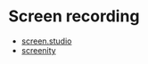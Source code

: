 # Screen recording

- [screen.studio](https://www.screen.studio/)
- [screenity](https://screenity.io/en/)
